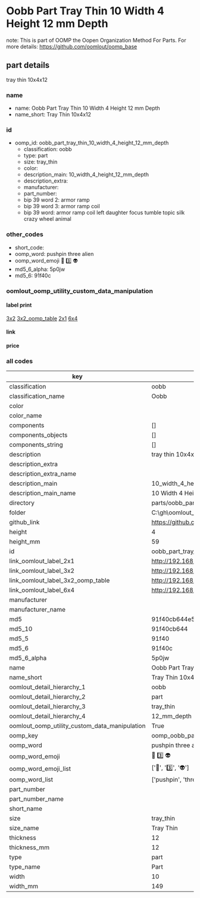 # Oobb Part Tray Thin 10 Width 4 Height 12 mm Depth  

note: This is part of OOMP the Oopen Organization Method For Parts. For more details: https://github.com/oomlout/oomp_base

##  part details
  



tray thin 10x4x12



### name
* name: Oobb Part Tray Thin 10 Width 4 Height 12 mm Depth
* name_short: Tray Thin 10x4x12 
### id
* oomp_id: oobb_part_tray_thin_10_width_4_height_12_mm_depth
  * classification: oobb
  * type: part
  * size: tray_thin
  * color: 
  * description_main: 10_width_4_height_12_mm_depth
  * description_extra: 
  * manufacturer: 
  * part_number: 
  * bip 39 word 2: armor ramp
  * bip 39 word 3: armor ramp coil
  * bip 39 word: armor ramp coil left daughter focus tumble topic silk crazy wheel animal

### other_codes
* short_code: 
* oomp_word: pushpin three alien
* oomp_word_emoji :pushpin: :three: :alien:
* md5_6_alpha: 5p0jw
* md5_6: 91f40c






### oomlout_oomp_utility_custom_data_manipulation
#### label print
[3x2](http://192.168.1.245:1112/?label=oomp%205p0jw)
[3x2_oomp_table](http://192.168.1.108:1112/?label=oomp%205p0jw)
[2x1](http://192.168.1.242:1112/?label=oomp%205p0jw)
[6x4](http://192.168.1.55:1112/?label=oomp%205p0jw)    

#### link

                              

#### price







### all codes 
| key | value |  
| --- | --- |  
| classification | oobb |  
| classification_name | Oobb |  
| color |  |  
| color_name |  |  
| components | [] |  
| components_objects | [] |  
| components_string | [] |  
| description | tray thin 10x4x12 |  
| description_extra |  |  
| description_extra_name |  |  
| description_main | 10_width_4_height_12_mm_depth |  
| description_main_name | 10 Width 4 Height 12 mm Depth |  
| directory | parts/oobb_part_tray_thin_10_width_4_height_12_mm_depth |  
| folder | C:\gh\oomlout_oobb_version_4_generated_parts\parts\oobb_part_tray_thin_10_width_4_height_12_mm_depth |  
| github_link | https://github.com/oomlout/oomlout_oomp_part_src/tree/main/parts/oobb_part_tray_thin_10_width_4_height_12_mm_depth |  
| height | 4 |  
| height_mm | 59 |  
| id | oobb_part_tray_thin_10_width_4_height_12_mm_depth |  
| link_oomlout_label_2x1 | http://192.168.1.242:1112/?label=oomp%205p0jw |  
| link_oomlout_label_3x2 | http://192.168.1.245:1112/?label=oomp%205p0jw |  
| link_oomlout_label_3x2_oomp_table | http://192.168.1.108:1112/?label=oomp%205p0jw |  
| link_oomlout_label_6x4 | http://192.168.1.55:1112/?label=oomp%205p0jw |  
| manufacturer |  |  
| manufacturer_name |  |  
| md5 | 91f40cb644e51d49689be7f25aac585f |  
| md5_10 | 91f40cb644 |  
| md5_5 | 91f40 |  
| md5_6 | 91f40c |  
| md5_6_alpha | 5p0jw |  
| name | Oobb Part Tray Thin 10 Width 4 Height 12 mm Depth |  
| name_short | Tray Thin 10x4x12  |  
| oomlout_detail_hierarchy_1 | oobb |  
| oomlout_detail_hierarchy_2 | part |  
| oomlout_detail_hierarchy_3 | tray_thin |  
| oomlout_detail_hierarchy_4 | 12_mm_depth |  
| oomlout_oomp_utility_custom_data_manipulation | True |  
| oomp_key | oomp_oobb_part_tray_thin_10_width_4_height_12_mm_depth |  
| oomp_word | pushpin three alien |  
| oomp_word_emoji | :pushpin: :three: :alien: |  
| oomp_word_emoji_list | [':pushpin:', ':three:', ':alien:'] |  
| oomp_word_list | ['pushpin', 'three', 'alien'] |  
| part_number |  |  
| part_number_name |  |  
| short_name |  |  
| size | tray_thin |  
| size_name | Tray Thin |  
| thickness | 12 |  
| thickness_mm | 12 |  
| type | part |  
| type_name | Part |  
| width | 10 |  
| width_mm | 149 |  
